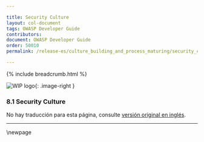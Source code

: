 ```yaml
---

title: Security Culture
layout: col-document
tags: OWASP Developer Guide
contributors:
document: OWASP Developer Guide
order: 50010
permalink: /release-es/culture_building_and_process_maturing/security_culture/

---
```


{% include breadcrumb.html %}

<style type="text/css">
.image-right {
  height: 180px;
  display: block;
  margin-left: auto;
  margin-right: auto;
  float: right;
}
</style>

![WIP logo](../../../assets/images/dg_wip.png "Work in progress"){: .image-right }

### 8.1 Security Culture

No hay traducción para esta página, consulte [versión original en inglés][release1001].

----

[release1001]: https://github.com/OWASP/www-project-developer-guide/blob/main/release/10-culture-process/01-security-culture.md

\newpage
